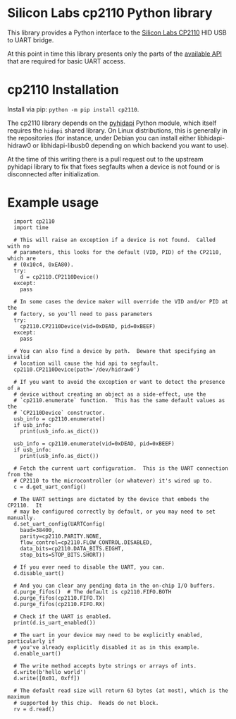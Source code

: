 # Silicon Labs cp2110 Python library

This library provides a Python interface to the [Silicon Labs CP2110](https://www.silabs.com/documents/public/data-sheets/CP2110.pdf) HID USB to UART bridge.

At this point in time this library presents only the parts of the [available API](https://www.silabs.com/documents/public/application-notes/AN434-CP2110-4-Interface-Specification.pdf) that are required for basic UART access.

#  cp2110 Installation

Install via pip: `python -m pip install cp2110`.

The cp2110 library depends on the [pyhidapi](https://github.com/apmorton/pyhidapi) Python module, which itself requires the `hidapi` shared library.  On Linux distributions, this is generally in the repositories (for instance, under Debian you can install either libhidapi-hidraw0 or libhidapi-libusb0 depending on which backend you want to use).

At the time of this writing there is a pull request out to the upstream pyhidapi library to fix that fixes segfaults when a device is not found or is disconnected after initialization.

# Example usage

```
  import cp2110
  import time

  # This will raise an exception if a device is not found.  Called with no
  # parameters, this looks for the default (VID, PID) of the CP2110, which are
  # (0x10c4, 0xEA80).
  try:
    d = cp2110.CP2110Device()
  except:
    pass

  # In some cases the device maker will override the VID and/or PID at the
  # factory, so you'll need to pass parameters
  try:
    cp2110.CP2110Device(vid=0xDEAD, pid=0xBEEF)
  except:
    pass

  # You can also find a device by path.  Beware that specifying an invalid
  # location will cause the hid api to segfault.
  cp2110.CP2110Device(path='/dev/hidraw0')

  # If you want to avoid the exception or want to detect the presence of a
  # device without creating an object as a side-effect, use the
  # `cp2110.enumerate` function.  This has the same default values as the
  # `CP2110Device` constructor.
  usb_info = cp2110.enumerate()
  if usb_info:
    print(usb_info.as_dict())

  usb_info = cp2110.enumerate(vid=0xDEAD, pid=0xBEEF)
  if usb_info:
    print(usb_info.as_dict())

  # Fetch the current uart configuration.  This is the UART connection from the
  # CP2110 to the microcontroller (or whatever) it's wired up to.
  c = d.get_uart_config()

  # The UART settings are dictated by the device that embeds the CP2110.  It
  # may be configured correctly by default, or you may need to set manually.
  d.set_uart_config(UARTConfig(
    baud=38400,
    parity=cp2110.PARITY.NONE,
    flow_control=cp2110.FLOW_CONTROL.DISABLED,
    data_bits=cp2110.DATA_BITS.EIGHT,
    stop_bits=STOP_BITS.SHORT))

  # If you ever need to disable the UART, you can.
  d.disable_uart()

  # And you can clear any pending data in the on-chip I/O buffers.
  d.purge_fifos()  # The default is cp2110.FIFO.BOTH
  d.purge_fifos(cp2110.FIFO.TX)
  d.purge_fifos(cp2110.FIFO.RX)

  # Check if the UART is enabled.
  print(d.is_uart_enabled())

  # The uart in your device may need to be explicitly enabled, particularly if
  # you've already explicitly disabled it as in this example.
  d.enable_uart()

  # The write method accepts byte strings or arrays of ints.
  d.write(b'hello world')
  d.write([0x01, 0xff])

  # The default read size will return 63 bytes (at most), which is the maximum
  # supported by this chip.  Reads do not block.
  rv = d.read()

```


